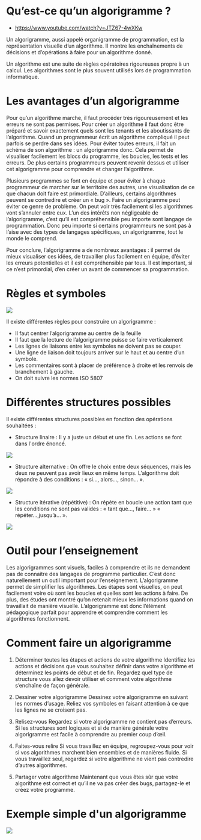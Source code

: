 # Qu’est-ce qu’un algorigramme ?

- <https://www.youtube.com/watch?v=JTZ67-4wXKw>

Un algorigramme, aussi appelé organigramme de programmation, est la représentation visuelle d’un algorithme. Il montre les enchaînements de décisions et d’opérations à faire pour un algorithme donné.

Un algorithme est une suite de règles opératoires rigoureuses propre à un calcul. Les algorithmes sont le plus souvent utilisés lors de programmation informatique.

# Les avantages d’un algorigramme

Pour qu’un algorithme marche, il faut procéder très rigoureusement et les erreurs ne sont pas permises. Pour créer un algorithme il faut donc être préparé et savoir exactement quels sont les tenants et les aboutissants de l’algorithme. Quand un programmeur écrit un algorithme compliqué il peut parfois se perdre dans ses idées. Pour éviter toutes erreurs, il fait un schéma de son algorithme : un algorigramme donc. Cela permet de visualiser facilement les blocs du programme, les boucles, les tests et les erreurs. De plus certains programmeurs peuvent revenir dessus et utiliser cet algorigramme pour comprendre et changer l’algorithme.

Plusieurs programmes se font en équipe et pour éviter à chaque programmeur de marcher sur le territoire des autres, une visualisation de ce que chacun doit faire est primordiale. D’ailleurs, certains algorithmes peuvent se contredire et créer un « bug ». Faire un algorigramme peut éviter ce genre de problème. On peut voir très facilement si les algorithmes vont s’annuler entre eux. L’un des intérêts non négligeable de l’algorigramme, c’est qu’il est compréhensible peu importe sont langage de programmation. Donc peu importe si certains programmeurs ne sont pas à l’aise avec des types de langages spécifiques, un algorigramme, tout le monde le comprend.

Pour conclure, l’algorigramme a de nombreux avantages : il permet de mieux visualiser ces idées, de travailler plus facilement en équipe, d’éviter les erreurs potentielles et il est compréhensible par tous. Il est important, si ce n’est primordial, d’en créer un avant de commencer sa programmation.  

# Règles et symboles

![](https://d2slcw3kip6qmk.cloudfront.net/marketing/pages/i18n/fr/algorigramme/image-symboles-de-l-algorigramme.png)

Il existe différentes règles pour construire un algorigramme :

- Il faut centrer l’algorigramme au centre de la feuille
- Il faut que la lecture de l’algorigramme puisse se faire verticalement
- Les lignes de liaisons entre les symboles ne doivent pas se couper.
- Une ligne de liaison doit toujours arriver sur le haut et au centre d’un symbole.
- Les commentaires sont à placer de préférence à droite et les renvois de branchement à gauche.
- On doit suivre les normes ISO 5807

# Différentes structures possibles

Il existe différentes structures possibles en fonction des opérations souhaitées :

- Structure linaire : Il y a juste un début et une fin. Les actions se font dans l'ordre énoncé.

![](https://d2slcw3kip6qmk.cloudfront.net/marketing/pages/i18n/fr/algorigramme/image-algorigramme-structure-lineaire-nouveau.png)

- Structure alternative : On offre le choix entre deux séquences, mais les deux ne peuvent pas avoir lieux en même temps. L’algorithme doit répondre à des conditions : « si…, alors…, sinon… ».

![](https://d2slcw3kip6qmk.cloudfront.net/marketing/pages/i18n/fr/algorigramme/image-algorigrammes-structure-alternative.png)

- Structure itérative (répétitive) : On répète en boucle une action tant que les conditions ne sont pas valides : « tant que…, faire… » « répéter…,jusqu’à… ».

![](https://d2slcw3kip6qmk.cloudfront.net/marketing/pages/i18n/fr/algorigramme/image-algorigrammes-structure-iterative.png)

# Outil pour l’enseignement

Les algorigrammes sont visuels, faciles à comprendre et ils ne demandent pas de connaitre des langages de programme particulier. C’est donc naturellement un outil important pour l’enseignement. L’algorigramme permet de simplifier les algorithmes. Les étapes sont visuelles, on peut facilement voire où sont les boucles et quelles sont les actions à faire. De plus, des études ont montré qu’on retenait mieux les informations quand on travaillait de manière visuelle. L’algorigramme est donc l’élément pédagogique parfait pour apprendre et comprendre comment les algorithmes fonctionnent.

# Comment faire un algorigramme

1. Déterminer toutes les étapes et actions de votre algorithme
    Identifiez les actions et décisions que vous souhaitez définir dans votre algorithme et déterminez les points de début et de fin. Regardez quel type de structure vous allez devoir utiliser et comment votre algorithme s’enchaîne de façon générale.

2. Dessiner votre algorigramme
    Dessinez votre algorigramme en suivant les normes d’usage. Reliez vos symboles en faisant attention à ce que les lignes ne se croisent pas.

3. Relisez-vous
    Regardez si votre algorigramme ne contient pas d’erreurs. Si les structures sont logiques et si de manière générale votre algorigramme est facile à comprendre au premier coup d’œil.

4. Faites-vous relire
    Si vous travaillez en équipe, regroupez-vous pour voir si vos algorithmes marchent bien ensembles et de manières fluide. Si vous travaillez seul, regardez si votre algorithme ne vient pas contredire d’autres algorithmes.

5. Partager votre algorithme
    Maintenant que vous êtes sûr que votre algorithme est correct et qu’il ne va pas créer des bugs, partagez-le et créez votre programme.

# Exemple simple d'un algorigramme

![](https://d2slcw3kip6qmk.cloudfront.net/marketing/pages/i18n/fr/algorigramme/image-algorigrammes-exemple-oeufs-brouilles.png)
